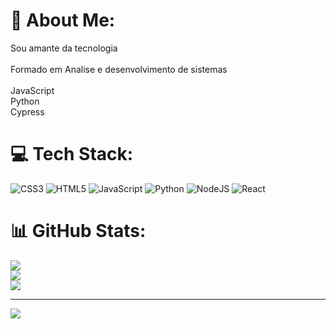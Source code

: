 # 💫 About Me:
Sou amante da tecnologia<br><br>Formado em Analise e desenvolvimento de sistemas <br><br>JavaScript<br>Python<br>Cypress



# 💻 Tech Stack:
![CSS3](https://img.shields.io/badge/css3-%231572B6.svg?style=for-the-badge&logo=css3&logoColor=white) ![HTML5](https://img.shields.io/badge/html5-%23E34F26.svg?style=for-the-badge&logo=html5&logoColor=white) ![JavaScript](https://img.shields.io/badge/javascript-%23323330.svg?style=for-the-badge&logo=javascript&logoColor=%23F7DF1E) ![Python](https://img.shields.io/badge/python-3670A0?style=for-the-badge&logo=python&logoColor=ffdd54) ![NodeJS](https://img.shields.io/badge/node.js-6DA55F?style=for-the-badge&logo=node.js&logoColor=white) ![React](https://img.shields.io/badge/react-%2320232a.svg?style=for-the-badge&logo=react&logoColor=%2361DAFB)
# 📊 GitHub Stats:
![](https://github-readme-stats.vercel.app/api?username=AdautoMarques&theme=react&hide_border=false&include_all_commits=false&count_private=false)<br/>
![](https://github-readme-streak-stats.herokuapp.com/?user=AdautoMarques&theme=react&hide_border=false)<br/>
![](https://github-readme-stats.vercel.app/api/top-langs/?username=AdautoMarques&theme=react&hide_border=false&include_all_commits=false&count_private=false&layout=compact)

---
[![](https://visitcount.itsvg.in/api?id=AdautoMarques&icon=0&color=0)](https://visitcount.itsvg.in)

<!-- Proudly created with GPRM ( https://gprm.itsvg.in ) -->
